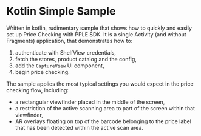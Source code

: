 # Kotlin Simple Sample

Written in kotlin, rudimentary sample that shows how to quickly and easily set up Price Checking with PPLE SDK.
It is a single Activity (and without Fragments) application, that demonstrates how to:
1. authenticate with ShelfView credentials,
2. fetch the stores, product catalog and the config,
3. add the `CaptureView` UI component,
4. begin price checking.

The sample applies the most typical settings you would expect in the price checking flow, including:
* a rectangular viewfinder placed in the middle of the screen,
* a restriction of the active scanning area to part of the screen within that viewfinder,
* AR overlays floating on top of the barcode belonging to the price label that has been detected within the active scan area.
